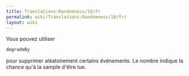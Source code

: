 ```yaml
---
title: Translations:Randomness/10/fr
permalink: wiki/Translations:Randomness/10/fr/
layout: wiki
---
```


Vous pouvez utiliser

``` Haskell
degradeBy
```

pour supprimer aléatoirement certains événements. Le nombre indique la
chance qu'à la sample d'être lue.
